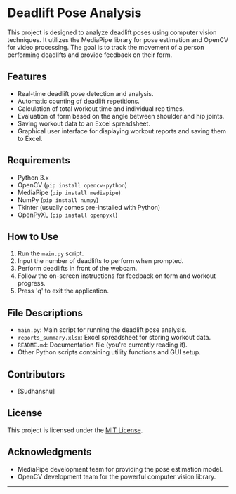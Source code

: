 

# Deadlift Pose Analysis

This project is designed to analyze deadlift poses using computer vision techniques. It utilizes the MediaPipe library for pose estimation and OpenCV for video processing. The goal is to track the movement of a person performing deadlifts and provide feedback on their form.

## Features

- Real-time deadlift pose detection and analysis.
- Automatic counting of deadlift repetitions.
- Calculation of total workout time and individual rep times.
- Evaluation of form based on the angle between shoulder and hip joints.
- Saving workout data to an Excel spreadsheet.
- Graphical user interface for displaying workout reports and saving them to Excel.

## Requirements

- Python 3.x
- OpenCV (`pip install opencv-python`)
- MediaPipe (`pip install mediapipe`)
- NumPy (`pip install numpy`)
- Tkinter (usually comes pre-installed with Python)
- OpenPyXL (`pip install openpyxl`)

## How to Use

1. Run the `main.py` script.
2. Input the number of deadlifts to perform when prompted.
3. Perform deadlifts in front of the webcam.
4. Follow the on-screen instructions for feedback on form and workout progress.
5. Press 'q' to exit the application.

## File Descriptions

- `main.py`: Main script for running the deadlift pose analysis.
- `reports_summary.xlsx`: Excel spreadsheet for storing workout data.
- `README.md`: Documentation file (you're currently reading it).
- Other Python scripts containing utility functions and GUI setup.

## Contributors

- [Sudhanshu]

## License

This project is licensed under the [MIT License](LICENSE).

## Acknowledgments

- MediaPipe development team for providing the pose estimation model.
- OpenCV development team for the powerful computer vision library.

---

